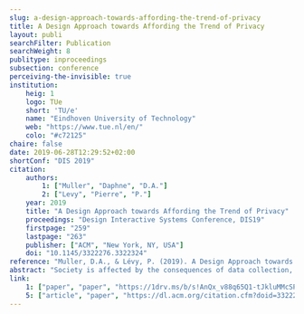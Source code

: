 ```yaml
---
slug: a-design-approach-towards-affording-the-trend-of-privacy
title: A Design Approach towards Affording the Trend of Privacy
layout: publi
searchFilter: Publication
searchWeight: 8
publitype: inproceedings
subsection: conference
perceiving-the-invisible: true
institution:
    heig: 1
    logo: TUe
    short: 'TU/e'
    name: "Eindhoven University of Technology"
    web: "https://www.tue.nl/en/"
    colo: "#c72125"
chaire: false
date: 2019-06-28T12:29:52+02:00
shortConf: "DIS 2019"
citation:
    authors:
        1: ["Muller", "Daphne", "D.A."]
        2: ["Levy", "Pierre", "P."]
    year: 2019
    title: "A Design Approach towards Affording the Trend of Privacy"
    proceedings: "Design Interactive Systems Conference, DIS19"
    firstpage: "259"
    lastpage: "263"
    publisher: ["ACM", "New York, NY, USA"]
    doi: "10.1145/3322276.3322324"
reference: "Muller, D.A., & Lévy, P. (2019). A Design Approach towards Affording the Trend of Privacy. In Design Interactive Systems Conference, DIS19. New York, NY, USA: ACM. https://doi.org/10.1145/3322276.3322324"
abstract: "Society is affected by the consequences of data collection, and there are trends visible in law, the public debate and technology that could make a privacy-conscious future possible. We study how to avoid data collection from the perspective and the role of design, to provide a starting point for new developments in this context. We do so by presenting a portfolio that exemplifies a range of possible design contributions. We show how to design smart products for retail and smart home while avoiding data collection, how to convince clients through design, and how to use design to spread awareness. We present design notions and reflections that stem from this portfolio for the synthesis of new designs, that further explore the potential of design in practice that affords the trend of privacy."
link:
    1: ["paper", "paper", "https://1drv.ms/b/s!AnQx_v88q65Q1-tJkluMMcSP3F5epw?e=cqUSJO"]
    5: ["article", "paper", "https://dl.acm.org/citation.cfm?doid=3322276.3322324"]
---
```

